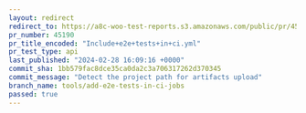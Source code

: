 ```yaml
---
layout: redirect
redirect_to: https://a8c-woo-test-reports.s3.amazonaws.com/public/pr/45190/api/index.html
pr_number: 45190
pr_title_encoded: "Include+e2e+tests+in+ci.yml"
pr_test_type: api
last_published: "2024-02-28 16:09:16 +0000"
commit_sha: 1bb579fac8dce35ca0da2c3a706317262d370345
commit_message: "Detect the project path for artifacts upload"
branch_name: tools/add-e2e-tests-in-ci-jobs
passed: true
---
```

